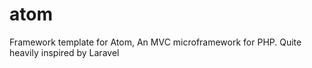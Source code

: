 # atom
Framework template for Atom, An MVC microframework for PHP. Quite heavily inspired by Laravel
